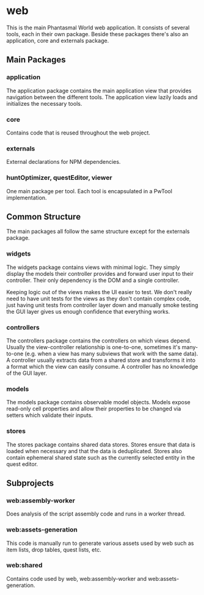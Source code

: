 # web

This is the main Phantasmal World web application. It consists of several tools, each in their own
package. Beside these packages there's also an application, core and externals package.

## Main Packages

### application

The application package contains the main application view that provides navigation between the
different tools. The application view lazily loads and initializes the necessary tools.

### core

Contains code that is reused throughout the web project.

### externals

External declarations for NPM dependencies.

### huntOptimizer, questEditor, viewer

One main package per tool. Each tool is encapsulated in a PwTool implementation.

## Common Structure

The main packages all follow the same structure except for the externals package.

### widgets

The widgets package contains views with minimal logic. They simply display the models their
controller provides and forward user input to their controller. Their only dependency is the DOM and
a single controller.

Keeping logic out of the views makes the UI easier to test. We don't really need to have unit tests
for the views as they don't contain complex code, just having unit tests from controller layer down
and manually smoke testing the GUI layer gives us enough confidence that everything works.

### controllers

The controllers package contains the controllers on which views depend. Usually the view-controller
relationship is one-to-one, sometimes it's many-to-one
(e.g. when a view has many subviews that work with the same data). A controller usually extracts
data from a shared store and transforms it into a format which the view can easily consume. A
controller has no knowledge of the GUI layer.

### models

The models package contains observable model objects. Models expose read-only cell properties
and allow their properties to be changed via setters which validate their inputs.

### stores

The stores package contains shared data stores. Stores ensure that data is loaded when necessary and
that the data is deduplicated. Stores also contain ephemeral shared state such as the currently
selected entity in the quest editor.

## Subprojects

### web:assembly-worker

Does analysis of the script assembly code and runs in a worker thread.

### web:assets-generation

This code is manually run to generate various assets used by web such as item lists, drop tables,
quest lists, etc.

### web:shared

Contains code used by web, web:assembly-worker and web:assets-generation.
